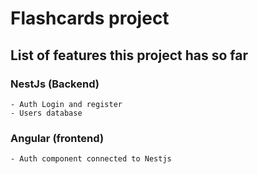 # Flashcards project

## List of features this project has so far

### NestJs (Backend)
    - Auth Login and register
    - Users database 

### Angular (frontend)
    - Auth component connected to Nestjs
    